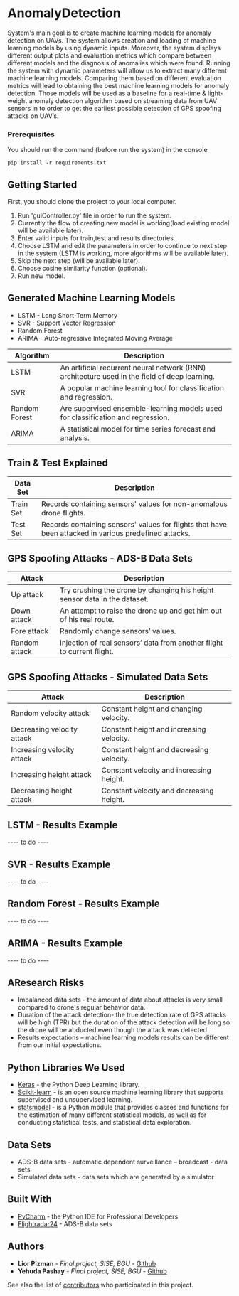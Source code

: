 # AnomalyDetection

System's main goal is to create machine learning models for anomaly detection on UAVs.
The system allows creation and loading of machine learning models by using dynamic inputs. 
Moreover, the system displays different output plots and evaluation metrics which compare between different models and the diagnosis of anomalies which were found.
Running the system with dynamic parameters will allow us to extract many different machine learning models.
Comparing them based on different evaluation metrics will lead to obtaining the best machine learning models for anomaly detection.
Those models will be used as a baseline for a real-time & light-weight anomaly detection algorithm based on streaming data from UAV sensors
in to order to get the earliest possible detection of GPS spoofing attacks on UAV’s.  

### Prerequisites

You should run the command (before run the system) in the console

```
pip install -r requirements.txt
```


## Getting Started

First, you should clone the project to your local computer.
1. Run 'guiController.py' file in order to run the system.
2. Currently the flow of creating new model is working(load existing model will be available later).
3. Enter valid inputs for train,test and results directories.
4. Choose LSTM and edit the parameters in order to continue to next step in the system (LSTM is working, more algorithms will be available later).
5. Skip the next step (will be available later).
6. Choose cosine similarity function (optional).
7. Run new model.


## Generated Machine Learning Models 

* LSTM - Long Short-Term Memory
* SVR - Support Vector Regression
* Random Forest
* ARIMA - Auto-regressive Integrated Moving Average


| Algorithm | Description |
| -- | -- |
| LSTM | An artificial recurrent neural network (RNN) architecture used in the field of deep learning. |
| SVR | A popular machine learning tool for classification and regression. |
| Random Forest | Are supervised ensemble-learning models used for classification and regression. |
| ARIMA | A statistical model for time series forecast and analysis. |

## Train & Test Explained

| Data Set | Description |
| -- | -- |
| Train Set | Records containing sensors' values ​​for non-anomalous drone flights. |
| Test Set | Records containing sensors' values ​​for flights that have been attacked in various predefined attacks. |

## GPS Spoofing Attacks - ADS-B Data Sets

| Attack | Description |
| -- | -- |
| Up attack | Try crushing the drone by changing his height sensor data in the dataset. |
| Down attack | An attempt to raise the drone up and get him out of his real route. |
| Fore attack | Randomly change sensors’ values. |
| Random attack | Injection of real sensors’ data from another flight to current flight. |

## GPS Spoofing Attacks - Simulated Data Sets

| Attack | Description |
| -- | -- |
| Random velocity attack | Constant height and changing velocity. |
| Decreasing velocity attack | Constant height and increasing velocity. |
| Increasing velocity attack | Constant height and decreasing velocity. |
| Increasing height attack | Constant velocity and increasing height. |
| Decreasing height attack | Constant velocity and decreasing height. |

## LSTM - Results Example 

---- to do ----

## SVR - Results Example 

---- to do ----

## Random Forest - Results Example 

---- to do ----

## ARIMA - Results Example 

---- to do ----

## AResearch Risks

* Imbalanced data sets - the amount of data about attacks is very small compared to drone's regular behavior data.
* Duration of the attack detection- the true detection rate of GPS attacks will be high (TPR) but the duration of the attack detection will be long so the drone will be abducted even though the attack was detected.
* Results expectations – machine learning models results can be different from our initial expectations.


## Python Libraries We Used

* [Keras](https://keras.io/) - the Python Deep Learning library.
* [Scikit-learn](https://scikit-learn.org/) - is an open source machine learning library that supports supervised and unsupervised learning.
* [statsmodel](https://www.statsmodels.org/) -  is a Python module that provides classes and functions for the estimation of many different statistical models, as well as for conducting statistical tests, and statistical data exploration.

## Data Sets

* ADS-B data sets - automatic dependent surveillance – broadcast - data sets
* Simulated data sets - data sets which are generated by a simulator

## Built With

* [PyCharm](https://www.jetbrains.com/pycharm/) - the Python IDE for Professional Developers
* [Flightradar24](https://www.flightradar24.com/) - ADS-B data sets

## Authors

* **Lior Pizman** - *Final project, SISE, BGU* - [Github](https://github.com/liorpizman/)
* **Yehuda Pashay** - *Final project, SISE, BGU* - [Github](https://github.com/yehudapashay)

See also the list of [contributors](https://github.com/liorpizman/AnomalyDetection/contributors) who participated in this project.

